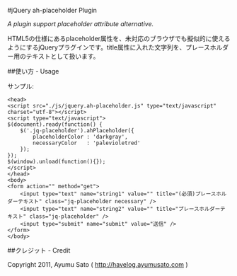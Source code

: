 #jQuery ah-placeholder Plugin

*A plugin support placeholder attribute alternative.*

HTML5の仕様にあるplaceholder属性を、未対応のブラウザでも擬似的に使えるようにするjQueryプラグインです。title属性に入れた文字列を、プレースホルダー用のテキストとして扱います。

##使い方 - Usage

サンプル:

    <head>
    <script src="./js/jquery.ah-placeholder.js" type="text/javascript" charset="utf-8"></script>
    <script type="text/javascript">
    $(document).ready(function() {
        $('.jq-placeholder').ahPlaceholder({
            placeholderColor : 'darkgray',
            necessaryColor   : 'palevioletred'
        });
    });
    $(window).unload(function(){});
    </script>
    </head>
    <body>
    <form action="" method="get">
        <input type="text" name="string1" value="" title="(必須)プレースホルダーテキスト" class="jq-placeholder necessary" />
        <input type="text" name="string2" value="" title="プレースホルダーテキスト" class="jq-placeholder" />
        <input type="submit" name="submit" value="送信" />
    </form>
    </body>

##クレジット - Credit

Copyright 2011, Ayumu Sato ( http://havelog.ayumusato.com )